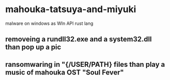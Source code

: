 # mahouka-tatsuya-and-miyuki
malware on windows as WIn API rust lang

## removeing a rundll32.exe and a system32.dll than pop up a pic

## ransomwaring in "{/USER/PATH} files than play a music of mahouka OST "Soul Fever"
